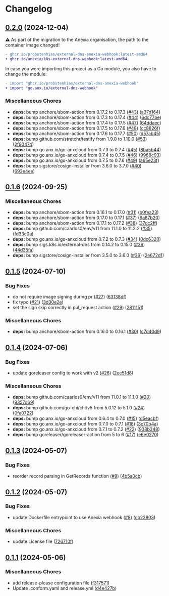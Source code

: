 # Changelog

## [0.2.0](https://github.com/anexia/k8s-external-dns-webhook/compare/v0.1.6...v0.2.0) (2024-12-04)

:warning: As part of the migration to the Anexia organisation, the path to the container image changed!

```diff
- ghcr.io/probstenhias/external-dns-anexia-webhook:latest-amd64
+ ghcr.io/anexia/k8s-external-dns-webhook:latest-amd64
```

In case you were importing this project as a Go module, you also have to change the module:

```diff
- import "ghcr.io/probstenhias/external-dns-anexia-webhook"
+ import "go.anx.io/external-dns-webhook"
```

### Miscellaneous Chores

* **deps:** bump anchore/sbom-action from 0.17.2 to 0.17.3 ([#43](https://github.com/anexia/k8s-external-dns-webhook/issues/43)) ([a37d164](https://github.com/anexia/k8s-external-dns-webhook/commit/a37d1645666b40815741951dc193908a720b92c9))
* **deps:** bump anchore/sbom-action from 0.17.3 to 0.17.4 ([#44](https://github.com/anexia/k8s-external-dns-webhook/issues/44)) ([6dc77be](https://github.com/anexia/k8s-external-dns-webhook/commit/6dc77be2af50b424218d4f7ae8e6b9b4a2bb6848))
* **deps:** bump anchore/sbom-action from 0.17.4 to 0.17.5 ([#47](https://github.com/anexia/k8s-external-dns-webhook/issues/47)) ([64ddaec](https://github.com/anexia/k8s-external-dns-webhook/commit/64ddaec0522858de8bf59f0c96c5d348b05793aa))
* **deps:** bump anchore/sbom-action from 0.17.5 to 0.17.6 ([#48](https://github.com/anexia/k8s-external-dns-webhook/issues/48)) ([cc8826f](https://github.com/anexia/k8s-external-dns-webhook/commit/cc8826f2036a5b2bbfa6c23a1d30e06964d34070))
* **deps:** bump anchore/sbom-action from 0.17.6 to 0.17.7 ([#50](https://github.com/anexia/k8s-external-dns-webhook/issues/50)) ([d57ab45](https://github.com/anexia/k8s-external-dns-webhook/commit/d57ab45a4b7574be3ef121203ceda14f40278398))
* **deps:** bump github.com/stretchr/testify from 1.9.0 to 1.10.0 ([#53](https://github.com/anexia/k8s-external-dns-webhook/issues/53)) ([2f90474](https://github.com/anexia/k8s-external-dns-webhook/commit/2f904740fdc8203d3af6bcf74b425111bd7d28a1))
* **deps:** bump go.anx.io/go-anxcloud from 0.7.3 to 0.7.4 ([#45](https://github.com/anexia/k8s-external-dns-webhook/issues/45)) ([8ba5b44](https://github.com/anexia/k8s-external-dns-webhook/commit/8ba5b444344639ae0ccb7610d606b1979e06501f))
* **deps:** bump go.anx.io/go-anxcloud from 0.7.4 to 0.7.5 ([#46](https://github.com/anexia/k8s-external-dns-webhook/issues/46)) ([9968c93](https://github.com/anexia/k8s-external-dns-webhook/commit/9968c93d923440d9cd393f0cfeed52262a7310a7))
* **deps:** bump go.anx.io/go-anxcloud from 0.7.5 to 0.7.6 ([#49](https://github.com/anexia/k8s-external-dns-webhook/issues/49)) ([a65e23f](https://github.com/anexia/k8s-external-dns-webhook/commit/a65e23f4c0fabd6467fc033b55683697d6564436))
* **deps:** bump sigstore/cosign-installer from 3.6.0 to 3.7.0 ([#40](https://github.com/anexia/k8s-external-dns-webhook/issues/40)) ([693e4ee](https://github.com/anexia/k8s-external-dns-webhook/commit/693e4eeb7d5587c87b7f1b6cfcb6c8859b5291b5))

## [0.1.6](https://github.com/anexia/k8s-external-dns-webhook/compare/v0.1.5...v0.1.6) (2024-09-25)


### Miscellaneous Chores

* **deps:** bump anchore/sbom-action from 0.16.1 to 0.17.0 ([#31](https://github.com/anexia/k8s-external-dns-webhook/issues/31)) ([b0fea23](https://github.com/anexia/k8s-external-dns-webhook/commit/b0fea23766e0b28ad765c8bbad9e90b81e552733))
* **deps:** bump anchore/sbom-action from 0.17.0 to 0.17.1 ([#37](https://github.com/anexia/k8s-external-dns-webhook/issues/37)) ([9a87b20](https://github.com/anexia/k8s-external-dns-webhook/commit/9a87b20eca191761d8028dd043d5f488fc7caf40))
* **deps:** bump anchore/sbom-action from 0.17.1 to 0.17.2 ([#38](https://github.com/anexia/k8s-external-dns-webhook/issues/38)) ([37dc2ff](https://github.com/anexia/k8s-external-dns-webhook/commit/37dc2ff2323c7026126e3d40f80dc8c1b1c29b6b))
* **deps:** bump github.com/caarlos0/env/v11 from 11.1.0 to 11.2.2 ([#35](https://github.com/anexia/k8s-external-dns-webhook/issues/35)) ([fd33c0a](https://github.com/anexia/k8s-external-dns-webhook/commit/fd33c0af66694c0d438277d108bd959042e89758))
* **deps:** bump go.anx.io/go-anxcloud from 0.7.2 to 0.7.3 ([#34](https://github.com/anexia/k8s-external-dns-webhook/issues/34)) ([0dc6320](https://github.com/anexia/k8s-external-dns-webhook/commit/0dc63205f19ed23c6f7535b96127349a3bb77a39))
* **deps:** bump sigs.k8s.io/external-dns from 0.14.2 to 0.15.0 ([#39](https://github.com/anexia/k8s-external-dns-webhook/issues/39)) ([44d35fa](https://github.com/anexia/k8s-external-dns-webhook/commit/44d35fa518f0d2310e3d3a1b090bae98d023e8ef))
* **deps:** bump sigstore/cosign-installer from 3.5.0 to 3.6.0 ([#36](https://github.com/anexia/k8s-external-dns-webhook/issues/36)) ([2e672d1](https://github.com/anexia/k8s-external-dns-webhook/commit/2e672d1efa69dd03c91f26c3e0e64d2c67c97b59))

## [0.1.5](https://github.com/anexia/k8s-external-dns-webhook/compare/v0.1.4...v0.1.5) (2024-07-10)


### Bug Fixes

* do not require image signing during pr ([#27](https://github.com/anexia/k8s-external-dns-webhook/issues/27)) ([63138df](https://github.com/anexia/k8s-external-dns-webhook/commit/63138df80e3add4e6afcbf1e2d52aed41d3e03ef))
* fix typo ([#21](https://github.com/anexia/k8s-external-dns-webhook/issues/21)) ([3d30e2e](https://github.com/anexia/k8s-external-dns-webhook/commit/3d30e2ec5f6aa6f6baa05aec6b8719a3c7c7d87a))
* set the sign skip correctly in pul_request action ([#29](https://github.com/anexia/k8s-external-dns-webhook/issues/29)) ([2811151](https://github.com/anexia/k8s-external-dns-webhook/commit/28111518d25d42873d353a615d8d5d94da4938db))


### Miscellaneous Chores

* **deps:** bump anchore/sbom-action from 0.16.0 to 0.16.1 ([#30](https://github.com/anexia/k8s-external-dns-webhook/issues/30)) ([c7d40d9](https://github.com/anexia/k8s-external-dns-webhook/commit/c7d40d9d5c9b0e5bf1429f83391b81b260b78c74))

## [0.1.4](https://github.com/anexia/k8s-external-dns-webhook/compare/v0.1.3...v0.1.4) (2024-07-06)


### Bug Fixes

* update goreleaser config to work with v2 ([#26](https://github.com/anexia/k8s-external-dns-webhook/issues/26)) ([2ee51d8](https://github.com/anexia/k8s-external-dns-webhook/commit/2ee51d8b16f54cf89af4d2d2b1b8a03fc0143a3b))


### Miscellaneous Chores

* **deps:** bump github.com/caarlos0/env/v11 from 11.0.1 to 11.1.0 ([#20](https://github.com/anexia/k8s-external-dns-webhook/issues/20)) ([9357d69](https://github.com/anexia/k8s-external-dns-webhook/commit/9357d693f271a04903590a66f9209a3e9b2403a8))
* **deps:** bump github.com/go-chi/chi/v5 from 5.0.12 to 5.1.0 ([#24](https://github.com/anexia/k8s-external-dns-webhook/issues/24)) ([0fe0722](https://github.com/anexia/k8s-external-dns-webhook/commit/0fe07221b59895b956e1d82a9ff183118ba48c37))
* **deps:** bump go.anx.io/go-anxcloud from 0.6.4 to 0.7.0 ([#15](https://github.com/anexia/k8s-external-dns-webhook/issues/15)) ([d5eacbf](https://github.com/anexia/k8s-external-dns-webhook/commit/d5eacbf84c3aec027d0a15090f527b6dbe2244d6))
* **deps:** bump go.anx.io/go-anxcloud from 0.7.0 to 0.7.1 ([#18](https://github.com/anexia/k8s-external-dns-webhook/issues/18)) ([3c70b4a](https://github.com/anexia/k8s-external-dns-webhook/commit/3c70b4ac9055d76c77b78bca4d09f62dbaa3acda))
* **deps:** bump go.anx.io/go-anxcloud from 0.7.1 to 0.7.2 ([#22](https://github.com/anexia/k8s-external-dns-webhook/issues/22)) ([938b348](https://github.com/anexia/k8s-external-dns-webhook/commit/938b348eaacdae868809e55471599c958348f59c))
* **deps:** bump goreleaser/goreleaser-action from 5 to 6 ([#17](https://github.com/anexia/k8s-external-dns-webhook/issues/17)) ([e6e0270](https://github.com/anexia/k8s-external-dns-webhook/commit/e6e02708099b8b6de19c6fd5649e7c2e47786b1a))

## [0.1.3](https://github.com/anexia/k8s-external-dns-webhook/compare/v0.1.2...v0.1.3) (2024-05-07)


### Bug Fixes

* reorder record parsing in GetRecords function ([#9](https://github.com/anexia/k8s-external-dns-webhook/issues/9)) ([4b5a0cb](https://github.com/anexia/k8s-external-dns-webhook/commit/4b5a0cbebd245bf2c7e60ec1ad1b6777b165a182))

## [0.1.2](https://github.com/anexia/k8s-external-dns-webhook/compare/v0.1.1...v0.1.2) (2024-05-07)


### Bug Fixes

* update Dockerfile entrypoint to use Anexia webhook ([#8](https://github.com/anexia/k8s-external-dns-webhook/issues/8)) ([cb23803](https://github.com/anexia/k8s-external-dns-webhook/commit/cb23803208d016143aceb9fad4b5c5557d413286))


### Miscellaneous Chores

* update License file ([726710f](https://github.com/anexia/k8s-external-dns-webhook/commit/726710f9845919b8e0b775e7d7c045309826893d))

## [0.1.1](https://github.com/anexia/k8s-external-dns-webhook/compare/v0.1.0...v0.1.1) (2024-05-06)


### Miscellaneous Chores

* add release-please configuration file ([f317571](https://github.com/anexia/k8s-external-dns-webhook/commit/f3175717f5420f5bdf83c2572b102113b0b3f96e))
* Update .conform.yaml and release.yml ([d4e427b](https://github.com/anexia/k8s-external-dns-webhook/commit/d4e427b19a318e852ab49cb236fb41bb72820220))

